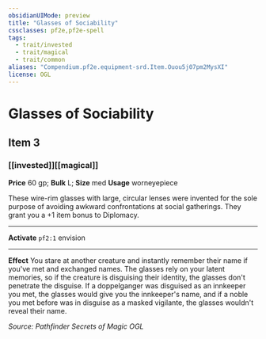 ```yaml
---
obsidianUIMode: preview
title: "Glasses of Sociability"
cssclasses: pf2e,pf2e-spell
tags:
  - trait/invested
  - trait/magical
  - trait/common
aliases: "Compendium.pf2e.equipment-srd.Item.Ouou5j07pm2MysXI"
license: OGL
---
```

# Glasses of Sociability
## Item 3
### [[invested]][[magical]]


**Price** 60 gp; 
**Bulk** L; **Size** med
**Usage** worneyepiece

These wire-rim glasses with large, circular lenses were invented for the sole purpose of avoiding awkward confrontations at social gatherings. They grant you a +1 item bonus to Diplomacy.

* * *

**Activate** `pf2:1` envision

* * *

**Effect** You stare at another creature and instantly remember their name if you've met and exchanged names. The glasses rely on your latent memories, so if the creature is disguising their identity, the glasses don't penetrate the disguise. If a doppelganger was disguised as an innkeeper you met, the glasses would give you the innkeeper's name, and if a noble you met before was in disguise as a masked vigilante, the glasses wouldn't reveal their name.

*Source: Pathfinder Secrets of Magic*
*OGL*